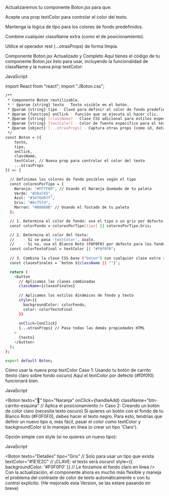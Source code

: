Actualizaremos tu componente Boton.jsx para que:

Acepte una prop textColor para controlar el color del texto.

Mantenga la lógica de tipo para los colores de fondo predefinidos.

Combine cualquier className extra (como el de posicionamiento).

Utilice el operador rest (...otrasProps) de forma limpia.

Componente Boton.jsx Actualizado y Completo
Aquí tienes el código de tu componente Boton.jsx listo para usar, incluyendo la funcionalidad de className y la nueva prop textColor:

JavaScript

import React from "react";
import "./Boton.css"; 
```bash
/**
 * Componente Boton reutilizable.
 * * @param {string} texto - Texto visible en el botón.
 * @param {string} tipo - Clave para definir el color de fondo predefinido (Naranja, Verde, etc.).
 * @param {function} onClick - Función que se ejecuta al hacer clic.
 * @param {string} [className] - Clase CSS adicional para estilos específicos (ej. posicionamiento).
 * @param {string} [textColor] - Color de fuente específico para el texto (ej. '#000000').
 * @param {object} [...otrasProps] - Captura otras props (como id, data-*, etc.) para pasarlas al elemento <button>.
 */
const Boton = ({ 
    texto, 
    tipo, 
    onClick, 
    className, 
    textColor, // Nueva prop para controlar el color del texto
    ...otrasProps 
}) => {

  // Definimos los colores de fondo posibles según el tipo
  const coloresPorTipo = {
    Naranja: "#FF7F00", // Usando el Naranja Quemado de tu paleta
    Verde: "#28a745", 
    Azul: "#3476b8ff",
    Gris: "#6c757d",
    Marron: "#B8860B" // Usando el Tostado de tu paleta
  };

  // 1. Determina el color de fondo: usa el tipo o un gris por defecto.
  const colorFondo = coloresPorTipo[tipo] || coloresPorTipo.Gris;

  // 2. Determina el color del texto: 
  //    - Si se pasa 'textColor', úsalo.
  //    - Si no, usa el Blanco Roto (F0F0F0) por defecto para los fondos oscuros.
  const colorTextoFinal = textColor || "#f0f0f0";
  
  // 3. Combina la clase CSS base ("boton") con cualquier clase extra recibida ("btn-carrito-esquina")
  const clasesFinales = `boton ${className || ''}`;

  return (
    <button
      // Aplicamos las clases combinadas
      className={clasesFinales} 
      
      // Aplicamos los estilos dinámicos de fondo y texto
      style={{ 
        backgroundColor: colorFondo, 
        color: colorTextoFinal 
      }} 
      
      onClick={onClick}
      {...otrasProps} // Pasa todas las demás propiedades HTML
    >
      {texto} 
    </button>
  );
};

export default Boton;

```


Cómo usar la nueva prop textColor
Caso 1: Usando tu botón de carrito (texto claro sobre fondo oscuro)
Aquí el textColor por defecto (#f0f0f0) funcionará bien.

JavaScript

<Boton 
    texto="🛒" 
    tipo="Naranja" 
    onClick={handleAdd} 
    className="btn-carrito-esquina" // Aplica el posicionamiento
/> 
Caso 2: Creando un botón de color claro (necesita texto oscuro)
Si quieres un botón con el fondo de tu Blanco Roto (#F0F0F0), debes hacer el texto negro. Para esto, tendrías que definir un nuevo tipo o, más fácil, pasar el color como textColor y backgroundColor si lo manejas en línea (o crear un tipo 'Claro').

Opción simple con style (si no quieres un nuevo tipo):

JavaScript

<Boton 
    texto="Detalles" 
    tipo="Gris" // Solo para usar un tipo que exista
    textColor="#1E1E2C" // ¡CLAVE: el texto será oscuro!
    style={{ backgroundColor: '#F0F0F0' }} // Le forzamos el fondo claro en línea
/>
Con la actualización, el componente ahora es mucho más flexible y maneja el problema del contraste de color de texto automáticamente o con tu control explícito. (He mejorado esta Version, se las estare pasando en breve)